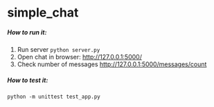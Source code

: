 # simple_chat
##### How to run it:
1. Run server ```python server.py```
2. Open chat in browser: http://127.0.0.1:5000/
3. Check number of messages http://127.0.0.1:5000/messages/count

##### How to test it:
```python -m unittest test_app.py```
